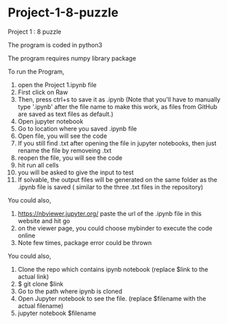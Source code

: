 # Project-1-8-puzzle
Project 1 : 8 puzzle

The program is coded in python3

The program requires numpy library package

To run the Program,
1. open the Project 1.ipynb file
2. First click on Raw
3. Then, press ctrl+s to save it as .ipynb (Note that you'll have to manually type '.ipynb' after the file name to make this work, as files from GitHub are saved as text files as default.)
4. Open jupyter notebook
5. Go to location where you saved .ipynb file
6. Open file, you will see the code
7. If you still find .txt after opening the file in jupyter notebooks, then just rename the file by removeing .txt
8. reopen the file, you will see the code
9. hit run all cells
10. you will be asked to give the input to test
11. If solvable, the output files will be generated on the same folder as the .ipynb file is saved ( similar to the three .txt files in the repository)

You could also,
1. https://nbviewer.jupyter.org/ paste the url of the .ipynb file in this website and hit go
2. on the viewer page, you could choose mybinder to execute the code online
3. Note few times, package error could be thrown

You could also,
1. Clone the repo which contains ipynb notebook (replace $link to the actual link)
2. $ git clone $link
3. Go to the path where ipynb is cloned
4. Open Jupyter notebook to see the file. (replace $filename with the actual filename)
5. jupyter notebook $filename
